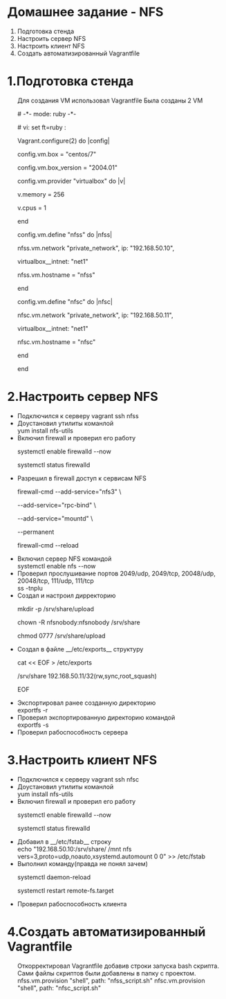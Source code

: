 # Домашнее задание - NFS
<ol>
  <li>Подготовка стенда</li>
  <li>Настроить сервер NFS</li>
  <li>Настроить клиент NFS</li>
  <li>Создать автоматизированный Vagrantfile</li>
</ol>

# 1.Подготовка стенда

<ul>
Для создания VM использовал Vagrantfile 
  Была созданы 2 VM 
<p># -*- mode: ruby -*-
<p># vi: set ft=ruby :
<p>Vagrant.configure(2) do |config|
  <p>config.vm.box = "centos/7"
  <p>config.vm.box_version = "2004.01"
  <p>config.vm.provider "virtualbox" do |v|
  <p>v.memory = 256
  <p>v.cpus = 1
<p>end
  <p>config.vm.define "nfss" do |nfss|
  <p>nfss.vm.network "private_network", ip: "192.168.50.10",
  <p>virtualbox__intnet: "net1"
  <p>nfss.vm.hostname = "nfss"
<p>end
  <p>config.vm.define "nfsc" do |nfsc|
  <p>nfsc.vm.network "private_network", ip: "192.168.50.11",
  <p>virtualbox__intnet: "net1"
  <p>nfsc.vm.hostname = "nfsc"
<p>end
<p>end
</ul>

# 2.Настроить сервер NFS
<ul>
  <li>Подключился к серверу vagrant ssh nfss</li>
  <li>Доустановил утилиты команлой</li>
    yum install nfs-utils
  <li>Включил firewall и проверил его работу</li>
    <p>systemctl enable firewalld --now
    <p>systemctl status firewalld
  <li>Разрешил в firewall доступ к сервисам NFS</li>
    <p>firewall-cmd --add-service="nfs3" \
      <p>--add-service="rpc-bind" \
      <p>--add-service="mountd" \
      <p>--permanent
    <p>firewall-cmd --reload
  <li>Включил сервер NFS командой</li>
    systemctl enable nfs --now
  <li>Проверил прослушивание портов 2049/udp, 2049/tcp, 20048/udp, 20048/tcp, 111/udp, 111/tcp </li>
    ss -tnplu
  <li>Создал и настроил дирректорию</li>
    <p>mkdir -p /srv/share/upload
    <p>chown -R nfsnobody:nfsnobody /srv/share
    <p>chmod 0777 /srv/share/upload
  <li>Создал в файле __/etc/exports__ структуру</li>
    <p>cat << EOF > /etc/exports
    <p>/srv/share 192.168.50.11/32(rw,sync,root_squash)
    <p>EOF
  <li>Экспортировал ранее созданную директорию</li>
    exportfs -r  
  <li>Проверил экспортированную директорию командой</li>
    exportfs -s
  <li>Проверил рабоспособность сервера</li>    
</ul>

# 3.Настроить клиент NFS
<ul>
  <li>Подключился к серверу vagrant ssh nfsс</li>
  <li>Доустановил утилиты команлой</li>
    yum install nfs-utils
  <li>Включил firewall и проверил его работу</li>
    <p>systemctl enable firewalld --now
    <p>systemctl status firewalld
  <li>Добавил в __/etc/fstab__ строку</li>
      echo "192.168.50.10:/srv/share/ /mnt nfs vers=3,proto=udp,noauto,xsystemd.automount 0 0" >> /etc/fstab
  <li>Выполнил команду(правда не понял зачем)</li>
      <p>systemctl daemon-reload
      <p>systemctl restart remote-fs.target
  <li>Проверил рабоспособность клиента</li>
</ul>

# 4.Создать автоматизированный Vagrantfile
<ul>
  Откорректировал Vagrantfile добавив строки запуска bash скрипта.
  Сами файлы скриптов были добавлены в папку с проектом. 
  nfss.vm.provision "shell", path: "nfss_script.sh"
  nfsc.vm.provision "shell", path: "nfsc_script.sh"
</ul>
